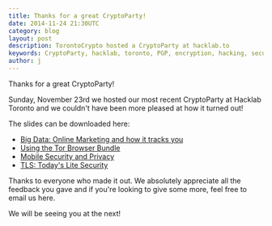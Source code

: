 ```yaml
---
title: Thanks for a great CryptoParty!
date: 2014-11-24 21:30UTC
category: blog
layout: post
description: TorontoCrypto hosted a CryptoParty at hacklab.to
keywords: CryptoParty, hacklab, toronto, PGP, encryption, hacking, security, privacy, i2p, tor
author: j
---
```

Thanks for a great CryptoParty!

Sunday, November 23rd we hosted our
most recent CryptoParty at Hacklab Toronto and
we couldn't have been more pleased at how it
turned out!

The slides can be downloaded here:

* [Big Data: Online Marketing and how it tracks you](https://torontocrypto.org/files/Toronto_Cryptoparty_Big_Data.pdf)
* [Using the Tor Browser Bundle](https://torontocrypto.org/files/Toronto_Cryptoparty_Tor_Browser.pdf)
* [Mobile Security and Privacy](https://torontocrypto.org/files/Toronto_Cryptoparty_Mobile_Privacy.pdf)
* [TLS: Today's Lite Security](https://torontocrypto.org/files/Toronto_Cryptoparty_TLS_TodaysLiteSecurity.pdf)

Thanks to everyone who made it out. We absolutely
appreciate all the feedback you gave and if
you're looking to give some more, feel free to
email us here.

We will be seeing you at the next!
